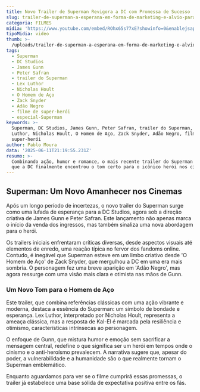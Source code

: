 ```yaml
---
title: Novo Trailer de Superman Revigora a DC com Promessa de Sucesso
slug: trailer-de-superman-a-esperana-em-forma-de-marketing-e-alvio-para-a-dc
categoria: FILMES
midia: 'https://www.youtube.com/embed/ROhx65s77xE?showinfo=0&enablejsapi=1'
tipoMidia: video
thumb: >-
  /uploads/trailer-de-superman-a-esperana-em-forma-de-marketing-e-alvio-para-a-dc-thumb.jpg
tags:
  - Superman
  - DC Studios
  - James Gunn
  - Peter Safran
  - trailer do Superman
  - Lex Luthor
  - Nicholas Hoult
  - O Homem de Aço
  - Zack Snyder
  - Adão Negro
  - filme de super-herói
  - especial-Superman
keywords: >-
  Superman, DC Studios, James Gunn, Peter Safran, trailer do Superman, Lex
  Luthor, Nicholas Hoult, O Homem de Aço, Zack Snyder, Adão Negro, filme de
  super-herói
author: Pablo Moura
data: '2025-06-11T21:19:55.231Z'
resumo: >-
  Combinando ação, humor e romance, o mais recente trailer do Superman sugere
  que a DC finalmente encontrou o tom certo para o icônico herói nos cinemas.
---
```


## Superman: Um Novo Amanhecer nos Cinemas

Após um longo período de incertezas, o novo trailer do Superman surge como uma lufada de esperança para a DC Studios, agora sob a direção criativa de James Gunn e Peter Safran. Este lançamento não apenas marca o início da venda dos ingressos, mas também sinaliza uma nova abordagem para o herói.

Os trailers iniciais enfrentaram críticas diversas, desde aspectos visuais até elementos de enredo, uma reação típica no fervor dos fandoms online. Contudo, é inegável que Superman esteve em um limbo criativo desde 'O Homem de Aço' de Zack Snyder, que mergulhou a DC em uma era mais sombria. O personagem fez uma breve aparição em 'Adão Negro', mas agora ressurge com uma visão mais clara e otimista nas mãos de Gunn.

### Um Novo Tom para o Homem de Aço

Este trailer, que combina referências clássicas com uma ação vibrante e moderna, destaca a essência do Superman: um símbolo de bondade e esperança. Lex Luthor, interpretado por Nicholas Hoult, representa a ameaça clássica, mas a resposta de Kal-El é marcada pela resiliência e otimismo, características intrínsecas ao personagem.

O enfoque de Gunn, que mistura humor e emoção sem sacrificar a mensagem central, redefine o que significa ser um herói em tempos onde o cinismo e o anti-heroísmo prevalecem. A narrativa sugere que, apesar do poder, a vulnerabilidade e a humanidade são o que realmente tornam o Superman emblemático.

Enquanto aguardamos para ver se o filme cumprirá essas promessas, o trailer já estabelece uma base sólida de expectativa positiva entre os fãs.

